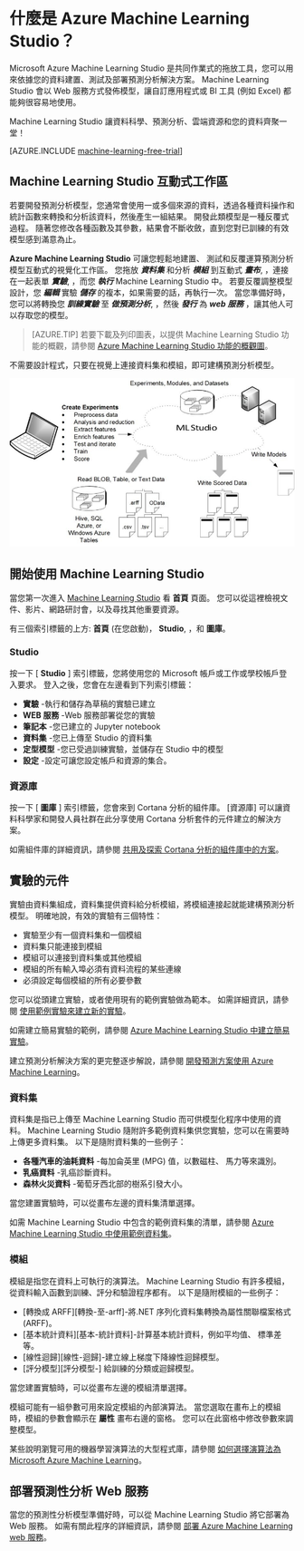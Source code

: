 <properties 
    pageTitle="什麼是 Azure Machine Learning Studio？ | Microsoft Azure"
    description="從已準備就緒可供使用之演算法與模組的程式庫快速建置模型的拖放工具 - Azure ML Studio 概觀。"
    keywords="azure machine learning,azure ml, ml studio"
    services="machine-learning"
    documentationCenter=""
    authors="garyericson"
    manager="paulettm"
    editor="cgronlun"/>

<tags
    ms.service="machine-learning"
    ms.workload="data-services"
    ms.tgt_pltfrm="na"
    ms.devlang="na"
    ms.topic="article"
    ms.date="10/13/2015"
    ms.author="garye"/>

# 什麼是 Azure Machine Learning Studio？

Microsoft Azure Machine Learning Studio 是共同作業式的拖放工具，您可以用來依據您的資料建置、測試及部署預測分析解決方案。 Machine Learning Studio 會以 Web 服務方式發佈模型，讓自訂應用程式或 BI 工具 (例如 Excel) 都能夠很容易地使用。

Machine Learning Studio 讓資料科學、預測分析、雲端資源和您的資料齊聚一堂！

[AZURE.INCLUDE [machine-learning-free-trial](../../includes/machine-learning-free-trial.md)]

## Machine Learning Studio 互動式工作區

若要開發預測分析模型，您通常會使用一或多個來源的資料，透過各種資料操作和統計函數來轉換和分析該資料，然後產生一組結果。 開發此類模型是一種反覆式過程。 隨著您修改各種函數及其參數，結果會不斷收斂，直到您對已訓練的有效模型感到滿意為止。

**Azure Machine Learning Studio** 可讓您輕鬆地建置、 測試和反覆運算預測分析模型互動式的視覺化工作區。 您拖放 ***資料集*** 和分析 ***模組*** 到互動式 ***畫布***, ，連接在一起表單 ***實驗***, ，而您 ***執行*** Machine Learning Studio 中。 若要反覆調整模型設計，您 ***編輯*** 實驗 ***儲存*** 的複本，如果需要的話，再執行一次。 當您準備好時，您可以將轉換您 ***訓練實驗*** 至 ***做預測分析***, ，然後 ***發行*** 為 ***web 服務*** ，讓其他人可以存取您的模型。

>[AZURE.TIP] 若要下載及列印圖表，以提供 Machine Learning Studio 功能的概觀，請參閱 [Azure Machine Learning Studio 功能的概觀圖](machine-learning-studio-overview-diagram.md)。

不需要設計程式，只要在視覺上連接資料集和模組，即可建構預測分析模型。

![Azure ML Studio 圖表：建立實驗、讀取許多來源的資料、寫入評分的資料及寫入模型。][ml-studio-overview]

## 開始使用 Machine Learning Studio

當您第一次進入 [Machine Learning Studio](https://studio.azureml.net) 看 **首頁** 頁面。 您可以從這裡檢視文件、影片、網路研討會，以及尋找其他重要資源。

有三個索引標籤的上方: **首頁** (在您啟動)， **Studio**, ，和 **圖庫**。

### Studio

按一下 [ **Studio** ] 索引標籤，您將使用您的 Microsoft 帳戶或工作或學校帳戶登入要求。 登入之後，您會在左邊看到下列索引標籤：

- **實驗** -執行和儲存為草稿的實驗已建立
- **WEB 服務** -Web 服務部署從您的實驗
- **筆記本** -您已建立的 Jupyter notebook
- **資料集** -您已上傳至 Studio 的資料集
- **定型模型** -您已受過訓練實驗，並儲存在 Studio 中的模型
- **設定** -設定可讓您設定帳戶和資源的集合。

### 資源庫

按一下 [ **圖庫** ] 索引標籤，您會來到 Cortana 分析的組件庫。 [資源庫] 可以讓資料科學家和開發人員社群在此分享使用 Cortana 分析套件的元件建立的解決方案。

如需組件庫的詳細資訊，請參閱 [共用及探索 Cortana 分析的組件庫中的方案](machine-learning-gallery-how-to-use-contribute-publish.md)。

## 實驗的元件

實驗由資料集組成，資料集提供資料給分析模組，將模組連接起就能建構預測分析模型。 明確地說，有效的實驗有三個特性：

- 實驗至少有一個資料集和一個模組
- 資料集只能連接到模組
- 模組可以連接到資料集或其他模組
- 模組的所有輸入埠必須有資料流程的某些連線
- 必須設定每個模組的所有必要參數

您可以從頭建立實驗，或者使用現有的範例實驗做為範本。 如需詳細資訊，請參閱 [使用範例實驗來建立新的實驗](machine-learning-sample-experiments.md)。

如需建立簡易實驗的範例，請參閱 [Azure Machine Learning Studio 中建立簡易實驗](machine-learning-create-experiment.md)。

建立預測分析解決方案的更完整逐步解說，請參閱 [開發預測方案使用 Azure Machine Learning](machine-learning-walkthrough-develop-predictive-solution.md)。

### 資料集

資料集是指已上傳至 Machine Learning Studio 而可供模型化程序中使用的資料。 Machine Learning Studio 隨附許多範例資料集供您實驗，您可以在需要時上傳更多資料集。 以下是隨附資料集的一些例子：

- **各種汽車的油耗資料** -每加侖英里 (MPG) 值，以數磁柱、 馬力等來識別。
- **乳癌資料** -乳癌診斷資料。
- **森林火災資料** -葡萄牙西北部的樹系引發大小。

當您建置實驗時，可以從畫布左邊的資料集清單選擇。

如需 Machine Learning Studio 中包含的範例資料集的清單，請參閱 [Azure Machine Learning Studio 中使用範例資料集](machine-learning-use-sample-datasets.md)。

### 模組

模組是指您在資料上可執行的演算法。 Machine Learning Studio 有許多模組，從資料輸入函數到訓練、評分和驗證程序都有。 以下是隨附模組的一些例子：

- [轉換成 ARFF][轉換-至-arff]-將.NET 序列化資料集轉換為屬性關聯檔案格式 (ARFF)。
- [基本統計資料][基本-統計資料]-計算基本統計資料，例如平均值、 標準差等。
- [線性迴歸][線性-迴歸]-建立線上梯度下降線性迴歸模型。
- [評分模型][評分模型-] 給訓練的分類或迴歸模型。

當您建置實驗時，可以從畫布左邊的模組清單選擇。  

模組可能有一組參數可用來設定模組的內部演算法。 當您選取在畫布上的模組時，模組的參數會顯示在 **屬性** 畫布右邊的窗格。 您可以在此窗格中修改參數來調整模型。

某些說明瀏覽可用的機器學習演算法的大型程式庫，請參閱 [如何選擇演算法為 Microsoft Azure Machine Learning](machine-learning-algorithm-choice.md)。

## 部署預測性分析 Web 服務

當您的預測性分析模型準備好時，可以從 Machine Learning Studio 將它部署為 Web 服務。 如需有關此程序的詳細資訊，請參閱 [部署 Azure Machine Learning web 服務](machine-learning-publish-a-machine-learning-web-service.md)。

[ml-studio-overview]:./media/machine-learning-what-is-ml-studio/azure-ml-studio-diagram.jpg

<!-- Module References -->
[convert-to-arff]: https://msdn.microsoft.com/library/azure/62d2cece-d832-4a7a-a0bd-f01f03af0960/
[elementary-statistics]: https://msdn.microsoft.com/library/azure/3086b8d4-c895-45ba-8aa9-34f0c944d4d3/
[linear-regression]: https://msdn.microsoft.com/library/azure/31960a6f-789b-4cf7-88d6-2e1152c0bd1a/
[score-model]: https://msdn.microsoft.com/library/azure/401b4f92-e724-4d5a-be81-d5b0ff9bdb33/

